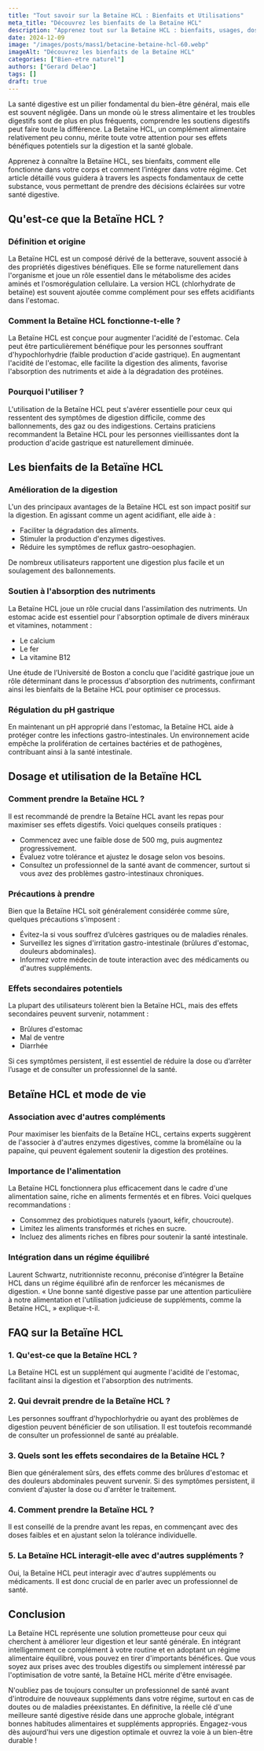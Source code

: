 ```yaml
---
title: "Tout savoir sur la Betaïne HCL : Bienfaits et Utilisations"
meta_title: "Découvrez les bienfaits de la Betaïne HCL"
description: "Apprenez tout sur la Betaïne HCL : bienfaits, usages, dosage et conseils pratiques pour optimiser la digestion et votre santé."
date: 2024-12-09
image: "/images/posts/mass1/betacine-betaine-hcl-60.webp"
imageAlt: "Découvrez les bienfaits de la Betaïne HCL"
categories: ["Bien-etre naturel"]
authors: ["Gerard Delao"]
tags: []
draft: true
---
```


La santé digestive est un pilier fondamental du bien-être général, mais elle est souvent négligée. Dans un monde où le stress alimentaire et les troubles digestifs sont de plus en plus fréquents, comprendre les soutiens digestifs peut faire toute la différence. La Betaïne HCL, un complément alimentaire relativement peu connu, mérite toute votre attention pour ses effets bénéfiques potentiels sur la digestion et la santé globale.

Apprenez à connaître la Betaïne HCL, ses bienfaits, comment elle fonctionne dans votre corps et comment l’intégrer dans votre régime. Cet article détaillé vous guidera à travers les aspects fondamentaux de cette substance, vous permettant de prendre des décisions éclairées sur votre santé digestive.

## Qu'est-ce que la Betaïne HCL ?

### Définition et origine

La Betaïne HCL est un composé dérivé de la betterave, souvent associé à des propriétés digestives bénéfiques. Elle se forme naturellement dans l'organisme et joue un rôle essentiel dans le métabolisme des acides aminés et l'osmorégulation cellulaire. La version HCL (chlorhydrate de betaïne) est souvent ajoutée comme complément pour ses effets acidifiants dans l'estomac.

### Comment la Betaïne HCL fonctionne-t-elle ?

La Betaïne HCL est conçue pour augmenter l'acidité de l'estomac. Cela peut être particulièrement bénéfique pour les personnes souffrant d'hypochlorhydrie (faible production d'acide gastrique). En augmentant l'acidité de l'estomac, elle facilite la digestion des aliments, favorise l'absorption des nutriments et aide à la dégradation des protéines.

### Pourquoi l'utiliser ?

L'utilisation de la Betaïne HCL peut s'avérer essentielle pour ceux qui ressentent des symptômes de digestion difficile, comme des ballonnements, des gaz ou des indigestions. Certains praticiens recommandent la Betaïne HCL pour les personnes vieillissantes dont la production d'acide gastrique est naturellement diminuée.

## Les bienfaits de la Betaïne HCL

### Amélioration de la digestion

L'un des principaux avantages de la Betaïne HCL est son impact positif sur la digestion. En agissant comme un agent acidifiant, elle aide à :

- Faciliter la dégradation des aliments.
- Stimuler la production d'enzymes digestives.
- Réduire les symptômes de reflux gastro-oesophagien.

De nombreux utilisateurs rapportent une digestion plus facile et un soulagement des ballonnements.

### Soutien à l'absorption des nutriments

La Betaïne HCL joue un rôle crucial dans l'assimilation des nutriments. Un estomac acide est essentiel pour l'absorption optimale de divers minéraux et vitamines, notamment :

- Le calcium
- Le fer
- La vitamine B12

Une étude de l’Université de Boston a conclu que l'acidité gastrique joue un rôle déterminant dans le processus d'absorption des nutriments, confirmant ainsi les bienfaits de la Betaïne HCL pour optimiser ce processus.

### Régulation du pH gastrique

En maintenant un pH approprié dans l'estomac, la Betaïne HCL aide à protéger contre les infections gastro-intestinales. Un environnement acide empêche la prolifération de certaines bactéries et de pathogènes, contribuant ainsi à la santé intestinale.

## Dosage et utilisation de la Betaïne HCL

### Comment prendre la Betaïne HCL ?

Il est recommandé de prendre la Betaïne HCL avant les repas pour maximiser ses effets digestifs. Voici quelques conseils pratiques :

- Commencez avec une faible dose de 500 mg, puis augmentez progressivement.
- Évaluez votre tolérance et ajustez le dosage selon vos besoins.
- Consultez un professionnel de la santé avant de commencer, surtout si vous avez des problèmes gastro-intestinaux chroniques.

### Précautions à prendre

Bien que la Betaïne HCL soit généralement considérée comme sûre, quelques précautions s'imposent :

- Évitez-la si vous souffrez d’ulcères gastriques ou de maladies rénales.
- Surveillez les signes d'irritation gastro-intestinale (brûlures d'estomac, douleurs abdominales).
- Informez votre médecin de toute interaction avec des médicaments ou d'autres suppléments.

### Effets secondaires potentiels

La plupart des utilisateurs tolèrent bien la Betaïne HCL, mais des effets secondaires peuvent survenir, notamment :

- Brûlures d'estomac
- Mal de ventre
- Diarrhée

Si ces symptômes persistent, il est essentiel de réduire la dose ou d’arrêter l’usage et de consulter un professionnel de la santé.

## Betaïne HCL et mode de vie

### Association avec d'autres compléments

Pour maximiser les bienfaits de la Betaïne HCL, certains experts suggèrent de l'associer à d'autres enzymes digestives, comme la bromélaïne ou la papaïne, qui peuvent également soutenir la digestion des protéines.

### Importance de l'alimentation

La Betaïne HCL fonctionnera plus efficacement dans le cadre d'une alimentation saine, riche en aliments fermentés et en fibres. Voici quelques recommandations :

- Consommez des probiotiques naturels (yaourt, kéfir, choucroute).
- Limitez les aliments transformés et riches en sucre.
- Incluez des aliments riches en fibres pour soutenir la santé intestinale.

### Intégration dans un régime équilibré

Laurent Schwartz, nutritionniste reconnu, préconise d’intégrer la Betaïne HCL dans un régime équilibré afin de renforcer les mécanismes de digestion. « Une bonne santé digestive passe par une attention particulière à notre alimentation et l'utilisation judicieuse de suppléments, comme la Betaïne HCL, » explique-t-il.

## FAQ sur la Betaïne HCL

### 1. Qu'est-ce que la Betaïne HCL ?

La Betaïne HCL est un supplément qui augmente l'acidité de l'estomac, facilitant ainsi la digestion et l'absorption des nutriments.

### 2. Qui devrait prendre de la Betaïne HCL ?

Les personnes souffrant d'hypochlorhydrie ou ayant des problèmes de digestion peuvent bénéficier de son utilisation. Il est toutefois recommandé de consulter un professionnel de santé au préalable.

### 3. Quels sont les effets secondaires de la Betaïne HCL ?

Bien que généralement sûrs, des effets comme des brûlures d'estomac et des douleurs abdominales peuvent survenir. Si des symptômes persistent, il convient d'ajuster la dose ou d'arrêter le traitement.

### 4. Comment prendre la Betaïne HCL ?

Il est conseillé de la prendre avant les repas, en commençant avec des doses faibles et en ajustant selon la tolérance individuelle.

### 5. La Betaïne HCL interagit-elle avec d'autres suppléments ?

Oui, la Betaïne HCL peut interagir avec d'autres suppléments ou médicaments. Il est donc crucial de en parler avec un professionnel de santé.

## Conclusion

La Betaïne HCL représente une solution prometteuse pour ceux qui cherchent à améliorer leur digestion et leur santé générale. En intégrant intelligemment ce complément à votre routine et en adoptant un régime alimentaire équilibré, vous pouvez en tirer d'importants bénéfices. Que vous soyez aux prises avec des troubles digestifs ou simplement intéressé par l'optimisation de votre santé, la Betaïne HCL mérite d'être envisagée.

N'oubliez pas de toujours consulter un professionnel de santé avant d'introduire de nouveaux suppléments dans votre régime, surtout en cas de doutes ou de maladies préexistantes. En définitive, la réelle clé d'une meilleure santé digestive réside dans une approche globale, intégrant bonnes habitudes alimentaires et suppléments appropriés. Engagez-vous dès aujourd'hui vers une digestion optimale et ouvrez la voie à un bien-être durable !

